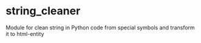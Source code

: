 # string_cleaner
Module for clean string in Python code from special symbols and transform it to html-entity
